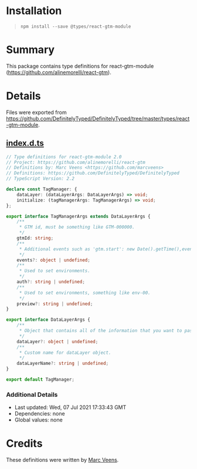 # Installation
> `npm install --save @types/react-gtm-module`

# Summary
This package contains type definitions for react-gtm-module (https://github.com/alinemorelli/react-gtm).

# Details
Files were exported from https://github.com/DefinitelyTyped/DefinitelyTyped/tree/master/types/react-gtm-module.
## [index.d.ts](https://github.com/DefinitelyTyped/DefinitelyTyped/tree/master/types/react-gtm-module/index.d.ts)
````ts
// Type definitions for react-gtm-module 2.0
// Project: https://github.com/alinemorelli/react-gtm
// Definitions by: Marc Veens <https://github.com/marcveens>
// Definitions: https://github.com/DefinitelyTyped/DefinitelyTyped
// TypeScript Version: 2.2

declare const TagManager: {
    dataLayer: (dataLayerArgs: DataLayerArgs) => void;
    initialize: (tagManagerArgs: TagManagerArgs) => void;
};

export interface TagManagerArgs extends DataLayerArgs {
    /**
     * GTM id, must be something like GTM-000000.
     */
    gtmId: string;
    /**
     * Additional events such as 'gtm.start': new Date().getTime(),event:'gtm.js'.
     */
    events?: object | undefined;
    /**
     * Used to set environments.
     */
    auth?: string | undefined;
    /**
     * Used to set environments, something like env-00.
     */
    preview?: string | undefined;
}

export interface DataLayerArgs {
    /**
     * Object that contains all of the information that you want to pass to Google Tag Manager.
     */
    dataLayer?: object | undefined;
    /**
     * Custom name for dataLayer object.
     */
    dataLayerName?: string | undefined;
}

export default TagManager;

````

### Additional Details
 * Last updated: Wed, 07 Jul 2021 17:33:43 GMT
 * Dependencies: none
 * Global values: none

# Credits
These definitions were written by [Marc Veens](https://github.com/marcveens).
